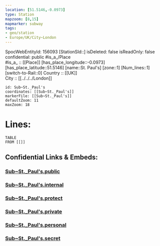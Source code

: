 ```yaml
---
location: [51.5146,-0.0973] 
type: Station 
mapzoom: [8,15] 
mapmarker: subway 
tags:
- geo/station
- Europe/UK/City~London
---
```

SpocWebEntityId: 156093
[StationSId::] 
isDeleted: false
isReadOnly: false
confidential: public
#is_a_/Place  
#is_a_ :: [[Place]] 
[has_place_longitude::-0.0973] 
[has_place_latitude::51.5146] 
[name::St. Paul's] 
[zone::1] 
[Num_lines::1] 
[switch-to-Rail::0] 
Country :: [[UK]]  
City :: [[../../../London]]  


```leaflet
id: Sub~St._Paul's
coordinates: [[Sub~St._Paul's]] 
markerFile: [[Sub~St._Paul's]] 
defaultZoom: 11 
maxZoom: 18
```


# Lines: 
```dataview
TABLE 
FROM [[]] 
```


## Confidential Links & Embeds: 

### [Sub~St._Paul's.public](/_public/\Earth\Continent\Europe\Europe~North\UK\England\Regions~England\London,Greater\cities~GreaterLondon\Underground\StationSub~St._Paul's.public.md) 

### [Sub~St._Paul's.internal](/_internal/\Earth\Continent\Europe\Europe~North\UK\England\Regions~England\London,Greater\cities~GreaterLondon\Underground\StationSub~St._Paul's.internal.md) 

### [Sub~St._Paul's.protect](/_protect/\Earth\Continent\Europe\Europe~North\UK\England\Regions~England\London,Greater\cities~GreaterLondon\Underground\StationSub~St._Paul's.protect.md) 

### [Sub~St._Paul's.private](/_private/\Earth\Continent\Europe\Europe~North\UK\England\Regions~England\London,Greater\cities~GreaterLondon\Underground\StationSub~St._Paul's.private.md) 

### [Sub~St._Paul's.personal](/_personal/\Earth\Continent\Europe\Europe~North\UK\England\Regions~England\London,Greater\cities~GreaterLondon\Underground\StationSub~St._Paul's.personal.md) 

### [Sub~St._Paul's.secret](/_secret/\Earth\Continent\Europe\Europe~North\UK\England\Regions~England\London,Greater\cities~GreaterLondon\Underground\StationSub~St._Paul's.secret.md)

